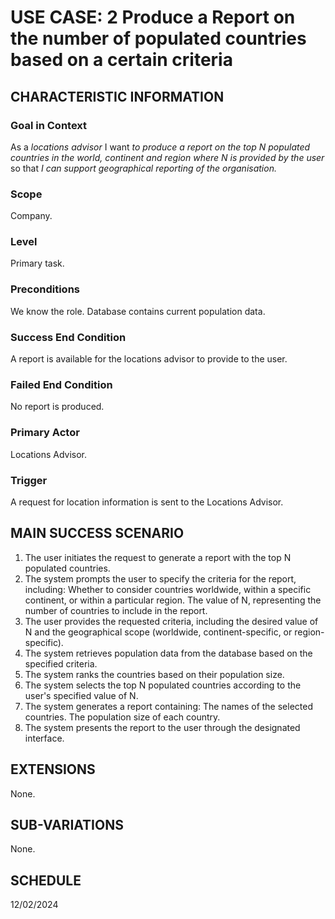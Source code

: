 # USE CASE: 2 Produce a Report on the number of populated countries based on a certain criteria
## CHARACTERISTIC INFORMATION
### Goal in Context
As a *locations advisor* I want *to produce a report on the top N populated countries in the world, continent and region where N is provided by the user* so that *I can support geographical reporting of the organisation.*
### Scope
Company.
### Level
Primary task.
### Preconditions
We know the role.  Database contains current population data.
### Success End Condition
A report is available for the locations advisor to provide to the user.
### Failed End Condition
No report is produced.
### Primary Actor
Locations Advisor.
### Trigger
A request for location information is sent to the Locations Advisor.
## MAIN SUCCESS SCENARIO
1. The user initiates the request to generate a report with the top N populated countries.
2. The system prompts the user to specify the criteria for the report, including:
Whether to consider countries worldwide, within a specific continent, or within a particular region.
The value of N, representing the number of countries to include in the report.
3. The user provides the requested criteria, including the desired value of N and the geographical scope (worldwide, continent-specific, or region-specific).
4. The system retrieves population data from the database based on the specified criteria.
5. The system ranks the countries based on their population size.
6. The system selects the top N populated countries according to the user's specified value of N.
7. The system generates a report containing:
The names of the selected countries.
The population size of each country.
8. The system presents the report to the user through the designated interface.
## EXTENSIONS
None.
## SUB-VARIATIONS
None.
## SCHEDULE
12/02/2024